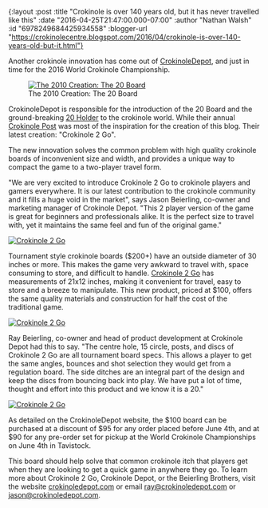 {:layout :post
 :title "Crokinole is over 140 years old, but it has never travelled like this"
 :date "2016-04-25T21:47:00.000-07:00"
 :author "Nathan Walsh"
 :id "6978249684425934558"
 :blogger-url "https://crokinolecentre.blogspot.com/2016/04/crokinole-is-over-140-years-old-but-it.html"}

Another crokinole innovation has come out of [CrokinoleDepot](http://www.crokinoledepot.com/), and just in time for the 2016 World Crokinole Championship.

<figure>
	<a href="/images/2016-04-25-crokinole-is-over-140-years-old-but-it/4865413\_orig.jpg"><img src="/images/2016-04-25-crokinole-is-over-140-years-old-but-it/4865413\_orig.jpg" alt="The 2010 Creation: The 20 Board" /></a>
	<figcaption>The 2010 Creation: The 20 Board</figcaption>
</figure>

CrokinoleDepot is responsible for the introduction of the 20 Board and the ground-breaking [20 Holder](https://www.youtube.com/watch?v=XInO9qoS5Nk) to the crokinole world. While their annual [Crokinole Post](http://www.crokinoledepot.com/crokinole-post.html) was most of the inspiration for the creation of this blog. Their latest creation: "Crokinole 2 Go".

The new innovation solves the common problem with high quality crokinole boards of inconvenient size and width, and provides a unique way to compact the game to a two-player travel form.

"We are very excited to introduce Crokinole 2 Go to crokinole players and gamers everywhere. It is our latest contribution to the crokinole community and it fills a huge void in the market", says Jason Beierling, co-owner and marketing manager of Crokinole Depot. "This 2 player version of the game is great for beginners and professionals alike. It is the perfect size to travel with, yet it maintains the same feel and fun of the original game."

[![Crokinole 2 Go](/images/2016-04-25-crokinole-is-over-140-years-old-but-it/Crokinole%2B2%2BGo%2B2.jpg)](/images/2016-04-25-crokinole-is-over-140-years-old-but-it/Crokinole%2B2%2BGo%2B2.jpg)

Tournament style crokinole boards ($200+) have an outside diameter of 30 inches or more. This makes the game very awkward to travel with, space consuming to store, and difficult to handle. [Crokinole 2 Go](http://www.crokinoledepot.com/home.html) has measurements of 21x12 inches, making it convenient for travel, easy to store and a breeze to manipulate. This new product, priced at $100, offers the same quality materials and construction for half the cost of the traditional game.

[![Crokinole 2 Go](/images/2016-04-25-crokinole-is-over-140-years-old-but-it/Crokinole%2B2%2BGo%2B3.jpg)](/images/2016-04-25-crokinole-is-over-140-years-old-but-it/Crokinole%2B2%2BGo%2B3.jpg)

Ray Beierling, co-owner and head of product development at Crokinole Depot had this to say. "The centre hole, 15 circle, posts, and discs of Crokinole 2 Go are all tournament board specs. This allows a player to get the same angles, bounces and shot selection they would get from a regulation board. The side ditches are an integral part of the design and keep the discs from bouncing back into play. We have put a lot of time, thought and effort into this product and we know it is a 20."

[![Crokinole 2 Go](/images/2016-04-25-crokinole-is-over-140-years-old-but-it/Crokinole%2B2%2BGo%2B5.jpg)](/images/2016-04-25-crokinole-is-over-140-years-old-but-it/Crokinole%2B2%2BGo%2B5.jpg)

As detailed on the CrokinoleDepot website, the $100 board can be purchased at a discount of $95 for any order placed before June 4th, and at $90 for any pre-order set for pickup at the World Crokinole Championships on June 4th in Tavistock.

This board should help solve that common crokinole itch that players get when they are looking to get a quick game in anywhere they go. To learn more about Crokinole 2 Go, Crokinole Depot, or the Beierling Brothers, visit the website [crokinoledepot.com](http://www.crokinoledepot.com/) or email [ray@crokinoledepot.com](mailto:ray@crokinoledepot.com) or [jason@crokinoledepot.com](mailto:jason@crokinoledepot.com).
